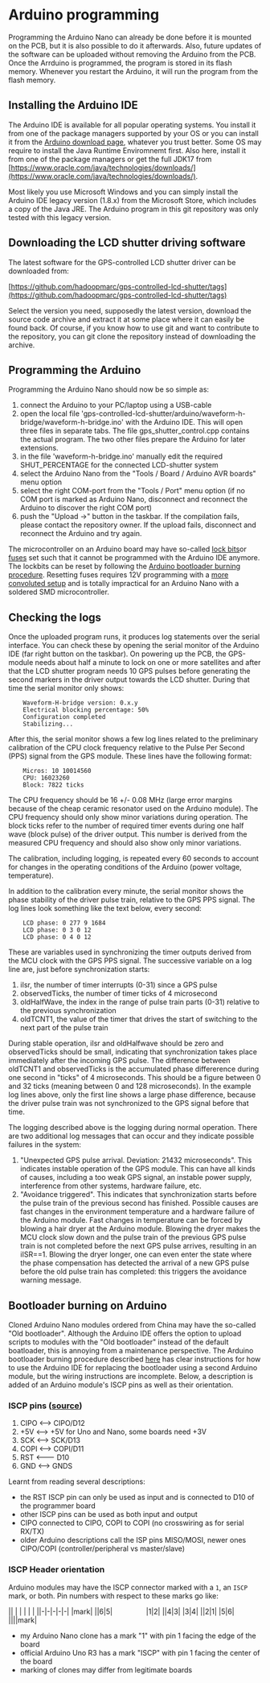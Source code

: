 # Arduino programming

Programming the Arduino Nano can already be done before it is mounted on the PCB, but it is also possible to do it afterwards. Also, future updates of the software can be uploaded without removing the Arduino from the PCB. Once the Arrduino is programmed, the program is stored in its flash memory. Whenever you restart the Arduino, it will run the program from the flash memory.

## Installing the Arduino IDE

The Arduino IDE is available for all popular operating systems. You install it from one of the package managers supported by your OS or you can install it from the [Arduino download page](https://www.arduino.cc/en/software), whatever you trust better. Some OS may require to install the Java Runtime Enviromnemt first. Also here, install it from one of the package managers or get the full JDK17 from [https://www.oracle.com/java/technologies/downloads/](https://www.oracle.com/java/technologies/downloads/).

Most likely you use Microsoft Windows and you can simply install the Arduino IDE legacy version (1.8.x) from the Microsoft Store, which includes a copy of the Java JRE. The Arduino program in this git repository was only tested with this legacy version.

## Downloading the LCD shutter driving software

The latest software for the GPS-controlled LCD shutter driver can be downloaded from:

[https://github.com/hadoopmarc/gps-controlled-lcd-shutter/tags](https://github.com/hadoopmarc/gps-controlled-lcd-shutter/tags)

Select the version you need, supposedly the latest version, download the source code archive and extract it at some place where it can easily be found back. Of course, if you know how to use git and want to contribute to the repository, you can git clone the repository instead of downloading the archive.

## Programming the Arduino

Programming the Arduino Nano should now be so simple as:

1. connect the Arduino to your PC/laptop using a USB-cable
1. open the local file 'gps-controlled-lcd-shutter/arduino/waveform-h-bridge/waveform-h-bridge.ino' with the Arduino IDE. This will open three files in separate tabs. The file gps_shutter_control.cpp contains the actual program. The two other files prepare the Arduino for later extensions.
1. in the file 'waveform-h-bridge.ino' manually edit the required SHUT_PERCENTAGE for the connected LCD-shutter system
1. select the Arduino Nano from the "Tools / Board / Arduino AVR boards" menu option
1. select the right COM-port from the "Tools / Port" menu option (if no COM port is marked as Arduino Nano, disconnect and reconnect the Arduino to discover the right COM port)
1. push the "Upload ->" button in the taskbar. If the compilation fails, please contact the repository owner. If the upload fails, disconnect and reconnect the Arduino and try again.

The microcontroller on an Arduino board may have so-called [lock bits](https://microchip.my.site.com/s/article/Use-of-Lock-Bits-in-AVR-devices)or [fuses](https://circuitdigest.com/microcontroller-projects/understanding-fuse-bits-in-atmega328p-to-enhance-arduino-programming-skills) set such that it cannot be programmed with the Arduino IDE anymore. The lockbits can be reset by following the [Arduino bootloader burning procedure](https://docs.arduino.cc/built-in-examples/arduino-isp/ArduinoISP/#recap-burn-the-bootloader-in-8-steps). Resetting fuses requires 12V programming with a [more convoluted setup](https://www.instructables.com/HV-Rescue-Simple/) and is totally impractical for an Arduino Nano with a soldered SMD microcontroller.

## Checking the logs

Once the uploaded program runs, it produces log statements over the serial interface. You can check these by opening the serial monitor of the Arduino IDE (far right button on the taskbar). On powering up the PCB, the GPS-module needs about half a minute to lock on one or more satellites and after that the LCD shutter program needs 10 GPS pulses before generating the second markers in the driver output towards the LCD shutter. During that time the serial monitor only shows:

```log
    Waveform-H-bridge version: 0.x.y
    Electrical blocking percentage: 50%
    Configuration completed
    Stabilizing...
```
After this, the serial monitor shows a few log lines related to the preliminary calibration of the CPU clock frequency relative to the Pulse Per Second (PPS) signal from the GPS module. These lines have the following format:

```log
    Micros: 10 10014560
    CPU: 16023260
    Block: 7822 ticks
```
The CPU frequency should be 16 +/- 0.08 MHz (large error margins because of the cheap ceramic resonator used on the Arduino module). The CPU frequency should only show minor variations during operation. The block ticks refer to the number of required timer events during one half wave (block pulse) of the driver output. This number is derived from the measured CPU frequency and should also show only minor variations.

The calibration, including logging, is repeated every 60 seconds to account for changes in the operating conditions of the Arduino (power voltage, temperature).

In addition to the calibration every minute, the serial monitor shows the phase stability of the driver pulse train, relative to the GPS PPS signal. The log lines look something like the text below, every second:

```log
    LCD phase: 0 277 9 1684
    LCD phase: 0 3 0 12
    LCD phase: 0 4 0 12
```

These are variables used in synchronizing the timer outputs derived from the MCU clock with the GPS PPS signal. The successive variable on a log line are, just before synchronization starts:

1. iIsr, the number of timer interrupts (0-31) since a GPS pulse
1. observedTicks, the number of timer ticks of 4 microsecond
1. oldHalfWave, the index in the range of pulse train parts (0-31) relative to the previous synchronization
1. oldTCNT1, the value of the timer that drives the start of switching to the next part of the pulse train

During stable operation, iIsr and oldHalfwave should be zero and observedTicks should be small, indicating that synchronization takes place immediately after the incoming GPS pulse. The difference between oldTCNT1 and observedTicks is the accumulated phase differerence during one second in "ticks" of 4 microseconds. This should be a figure between 0 and 32 ticks (meaning between 0 and 128 microseconds). In the example log lines above, only the first line shows a large phase difference, because the driver pulse train was not synchronized to the GPS signal before that time.

The logging described above is the logging during normal operation. There are two additional log messages that can occur and they indicate possible failures in the system:

1. "Unexpected GPS pulse arrival. Deviation: 21432 microseconds". This indicates instable operation of the GPS module. This can have all kinds of causes, including a too weak GPS signal, an instable power supply, interference from other systems, hardware failure, etc.
1. "Avoidance triggered". This indicates that synchronization starts before the pulse train of the previous second has finished. Possible causes are fast changes in the environment temperature and a hardware failure of the Arduino module.
Fast changes in temperature can be forced by blowing a hair dryer at the Arduino module. Blowing the dryer makes the MCU clock slow down and the pulse train of the previous GPS pulse train is not completed before the next GPS pulse arrives, resulting in an iISR==1. Blowing the dryer longer, one can even enter the state where the phase compensation has detected the arrival of a new GPS pulse before the old pulse train has completed: this triggers the avoidance warning message.

## Bootloader burning on Arduino

Cloned Arduino Nano modules ordered from China may have the so-called "Old bootloader". Although the Arduino IDE offers the option to upload scripts to modules with the "Old bootloader" instead of the default boatloader, this is annoying from a maintenance perspective. The Arduino bootloader burning procedure described [here](https://docs.arduino.cc/built-in-examples/arduino-isp/ArduinoISP/#recap-burn-the-bootloader-in-8-steps) has clear instructions for how to use the Arduino IDE for replacing the bootloader using a second Arduino module, but the wiring instructions are incomplete. Below, a description is added of an Arduino module's ISCP pins as well as their orientation.

### ISCP pins ([source](https://docs.arduino.cc/resources/pinouts/A000066-full-pinout.pdf))

1. CIPO <--> CIPO/D12
2. +5V <--> +5V for Uno and Nano, some boards need +3V
3. SCK <--> SCK/D13
4. COPI <--> COPI/D11
5. RST <--- D10
6. GND <--> GNDS

Learnt from reading several descriptions:

- the RST ISCP pin can only be used as input and is connected to D10 of the programmer board
- other ISCP pins can be used as both input and output
- CIPO connected to CIPO, COPI to COPI (no crosswiring as for serial RX/TX)
- older Arduino descriptions call the ISP pins MISO/MOSI, newer ones CIPO/COPI (controller/peripheral vs master/slave)

### ISCP Header orientation

Arduino modules may have the ISCP connector marked with a `1`, an `ISCP` mark, or both. Pin numbers with respect to these marks go like:

|| | | | | |
||-|-|-|-|-|
|<td colspan=2>mark</td>|
||6|5|&nbsp;&nbsp;&nbsp;&nbsp;&nbsp;&nbsp;&nbsp;&nbsp;&nbsp;&nbsp;&nbsp;&nbsp;&nbsp;&nbsp;&nbsp;&nbsp;&nbsp;|1|2|
||4|3| |3|4|
||2|1| |5|6|
||||<td colspan=2>mark</td>|

- my Arduino Nano clone has a mark "1" with pin 1 facing the edge of the board
- official Arduino Uno R3 has a mark "ISCP" with pin 1 facing the center of the board
- marking of clones may differ from legitimate boards

